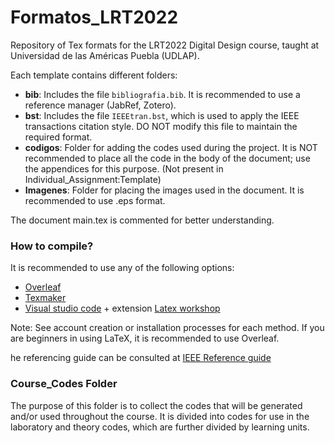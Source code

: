 # Formatos_LRT2022
Repository of Tex formats for the LRT2022 Digital Design course, taught at Universidad de las Américas Puebla (UDLAP).

Each template contains different folders:
* **bib**: Includes the file `bibliografia.bib`. It is recommended to use a reference manager (JabRef, Zotero).
* **bst**: Includes the file `IEEEtran.bst`, which is used to apply the IEEE transactions citation style. DO NOT modify this file to maintain the required format.
* **codigos**: Folder for adding the codes used during the project. It is NOT recommended to place all the code in the body of the document; use the appendices for this purpose. (Not present in Individual_Assignment:Template)
* **Imagenes**: Folder for placing the images used in the document. It is recommended to use .eps format.

The document main.tex is commented for better understanding.

### How to compile?
It is recommended to use any of the following options:

* [Overleaf][2]
* [Texmaker][3]
* [Visual studio code][4] + extension [Latex workshop][5]

Note: See account creation or installation processes for each method. If you are beginners in using LaTeX, it is recommended to use Overleaf.

he referencing guide can be consulted at  [IEEE Reference guide][1]

[1]: https://ieeeauthorcenter.ieee.org/wp-content/uploads/IEEE-Reference-Guide.pdf "Title"
[2]: https://www.overleaf.com/ "Title"
[3]: https://www.xm1math.net/texmaker/ "Title"
[4]: https://code.visualstudio.com "Title"
[5]: https://marketplace.visualstudio.com/items?itemName=James-Yu.latex-workshop "Title"

### Course_Codes Folder
The purpose of this folder is to collect the codes that will be generated and/or used throughout the course. It is divided into codes for use in the laboratory and theory codes, which are further divided by learning units.
